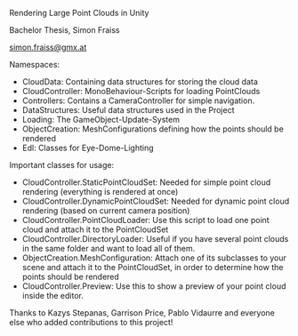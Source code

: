 Rendering Large Point Clouds in Unity

Bachelor Thesis, Simon Fraiss

simon.fraiss@gmx.at

Namespaces:
* CloudData: Containing data structures for storing the cloud data
* CloudController: MonoBehaviour-Scripts for loading PointClouds
* Controllers: Contains a CameraController for simple navigation.
* DataStructures: Useful data structures used in the Project
* Loading: The GameObject-Update-System
* ObjectCreation: MeshConfigurations defining how the points should be rendered
* Edl: Classes for Eye-Dome-Lighting

Important classes for usage:
* CloudController.StaticPointCloudSet: Needed for simple point cloud rendering (everything is rendered at once)
* CloudController.DynamicPointCloudSet: Needed for dynamic point cloud rendering (based on current camera position)
* CloudController.PointCloudLoader: Use this script to load one point cloud and attach it to the PointCloudSet
* CloudController.DirectoryLoader: Useful if you have several point clouds in the same folder and want to load all of them.
* ObjectCreation.MeshConfiguration: Attach one of its subclasses to your scene and attach it to the PointCloudSet, in order to determine how the points should be rendered
* CloudController.Preview: Use this to show a preview of your point cloud inside the editor.

Thanks to Kazys Stepanas, Garrison Price, Pablo Vidaurre and everyone else who added contributions to this project!